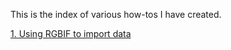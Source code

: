 This is the index of various how-tos I have created. 

[1. Using RGBIF to import data](load_using_rgbif.html )
